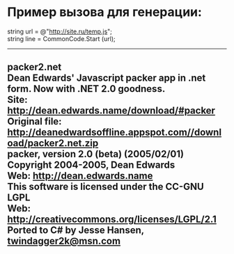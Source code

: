 Пример вызова для генерации:
===========
  string url = @"http://site.ru/temp.js";  
  string line = CommonCode.Start (url);  



-----



  packer2.net  
  Dean Edwards' Javascript packer app in .net form. Now with .NET 2.0 goodness.  
  Site: http://dean.edwards.name/download/#packer  
  Original file: http://deanedwardsoffline.appspot.com//download/packer2.net.zip  
  packer, version 2.0 (beta) (2005/02/01)  
  Copyright 2004-2005, Dean Edwards  
  Web: http://dean.edwards.name  
  This software is licensed under the CC-GNU LGPL  
  Web: http://creativecommons.org/licenses/LGPL/2.1  
  Ported to C# by Jesse Hansen, twindagger2k@msn.com  
-----
